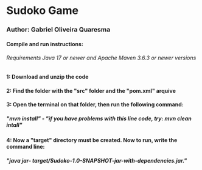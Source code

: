 # Sudoko Game
 
### Author: Gabriel Oliveira Quaresma
#### Compile and run instructions:
###### Requirements Java 17 or newer and Apache Maven 3.6.3 or newer versions

#### 1: Download and unzip the code

#### 2: Find the folder with the "src" folder and the "pom.xml" arquive

#### 3: Open the terminal on that folder, then run the following command:
#####  "mvn install" - "if you have problems with this line code, try: mvn clean intall"

#### 4: Now a "target" directory must be created. Now to run, write the command line:
#####  "java jar- target/Sudoko-1.0-SNAPSHOT-jar-with-dependencies.jar."
